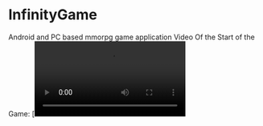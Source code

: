 # InfinityGame
Android and PC based mmorpg game application
Video Of the Start of the Game:
[![Watch the video](https://github.com/walid101/InfinityGame-master/blob/master/cutvideo_1585601985196%20(2).mp4)
